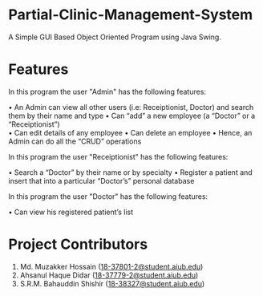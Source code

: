 # Partial-Clinic-Management-System
A Simple GUI Based Object Oriented Program using Java Swing.
# Features
In this program the user "Admin" has the following features:

•	An Admin can view all other users (i.e: Receiptionist, Doctor) and search them by  their name and type
•	Can “add” a new employee (a “Doctor” or a “Receiptionist”)  
•	Can edit details of any employee
•	Can delete an employee
•	Hence, an Admin can do all the “CRUD” operations

In this program the user "Receiptionist" has the following features:

•	Search a “Doctor” by their name or by specialty
•	Register a patient and insert that into a particular “Doctor’s” personal database

In this program the user "Doctor" has the following features:

•	Can view his registered patient’s list

# Project Contributors
1. Md. Muzakker Hossain (18-37801-2@student.aiub.edu)
2. Ahsanul Haque Didar (18-37779-2@student.aiub.edu)
3. S.R.M. Bahauddin Shishir (18-38327@student.aiub.edu)
